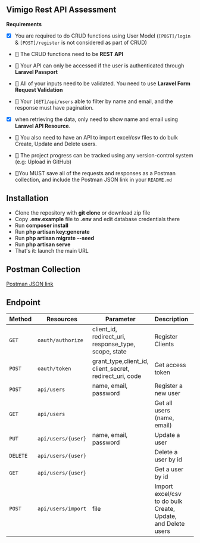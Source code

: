 ## Vimigo Rest API Assessment

**Requirements**

-   [x] You are required to do CRUD functions using User Model (`[POST]/login` & `[POST]/register` is not considered as part of CRUD)

-   [] The CRUD functions need to be **REST API**

-   [] Your API can only be accessed if the user is authenticated through **Laravel Passport**

-   [] All of your inputs need to be validated. You need to use **Laravel Form Request Validation**

-   [] Your `[GET]/api/users` able to filter by name and email, and the response must have pagination.

-   [x] when retrieving the data, only need to show name and email using **Laravel API Resource**.

-   [] You also need to have an API to import excel/csv files to do bulk Create, Update and Delete users.

-   [] The project progress can be tracked using any version-control system (e.g: Upload in GitHub)

-   []You MUST save all of the requests and responses as a Postman collection, and include the Postman JSON link in your `README.md`

## Installation

-   Clone the repository with **git clone** or download zip file
-   Copy **.env.example** file to **.env** and edit database credentials there
-   Run **composer install**
-   Run **php artisan key:generate**
-   Run **php artisan migrate --seed**
-   Run **php artisan serve**
-   That's it: launch the main URL

## Postman Collection

[Postman JSON link](https://www.postman.com/collections/f433bf9bce68f44e2b84)

## Endpoint

| Method   | Resources          | Parameter                                               | Description                                                  | Auth |
| -------- | ------------------ | ------------------------------------------------------- | ------------------------------------------------------------ | ---- |
| `GET`    | `oauth/authorize`  | client_id, redirect_uri, response_type, scope, state    | Register Clients                                             | No   |
| `POST`   | `oauth/token`      | grant_type,client_id, client_secret, redirect_uri, code | Get access token                                             | No   |
| `POST`   | `api/users`        | name, email, password                                   | Register a new user                                          | Yes  |
| `GET`    | `api/users`        |                                                         | Get all users (name, email)                                  | Yes  |
| `PUT`    | `api/users/{user}` | name, email, password                                   | Update a user                                                | Yes  |
| `DELETE` | `api/users/{user}` |                                                         | Delete a user by id                                          | Yes  |
| `GET`    | `api/users/{user}` |                                                         | Get a user by id                                             | Yes  |
| `POST`   | `api/users/import` | file                                                    | Import excel/csv to do bulk Create, Update, and Delete users | Yes  |
